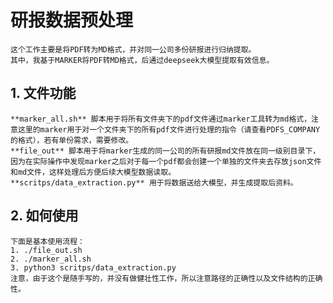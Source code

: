 # 研报数据预处理
    这个工作主要是将PDF转为MD格式，并对同一公司多份研报进行归纳提取。
    其中，我基于MARKER将PDF转MD格式，后通过deepseek大模型提取有效信息。
## 1. 文件功能
    **marker_all.sh** 脚本用于将所有文件夹下的pdf文件通过marker工具转为md格式，注意这里的marker用于对一个文件夹下的所有pdf文件进行处理的指令（请查看PDFS_COMPANY的格式），若有单份需求，需要修改。
    **file_out** 脚本用于将marker生成的同一公司的所有研报md文件放在同一级别目录下，因为在实际操作中发现marker之后对于每一个pdf都会创建一个单独的文件夹去存放json文件和md文件，这样处理后方便后续大模型数据读取。
    **scritps/data_extraction.py** 用于将数据送给大模型，并生成提取后资料。
## 2. 如何使用
    下面是基本使用流程：
    1. ./file_out.sh
    2. ./marker_all.sh
    3. python3 scritps/data_extraction.py
    注意，由于这个是随手写的，并没有做健壮性工作，所以注意路径的正确性以及文件结构的正确性。